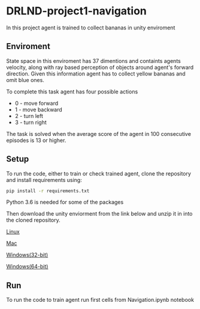 # DRLND-project1-navigation

In this project agent is trained to collect bananas in unity enviroment

## Enviroment

State space in this enviroment has 37 dimentions and containts agents velocity, along with ray based perception of objects around agent's forward direction. Given this information agent has to collect yellow bananas and omit blue ones.

To complete this task agent has four possible actions

* 0 - move forward
* 1 - move backward
* 2 - turn left
* 3 - turn right

The task is solved when the average score of the agent in 100 consecutive episodes is 13 or higher.

## Setup

To run the code, either to train or check trained agent, clone the repository and install requirements using:

```bash
pip install -r requirements.txt
```

Python 3.6 is needed for some of the packages

Then download the unity enviorment from the link below and unzip it in into the cloned repository.

[Linux](https://s3-us-west-1.amazonaws.com/udacity-drlnd/P1/Banana/Banana_Linux.zip)

[Mac](https://s3-us-west-1.amazonaws.com/udacity-drlnd/P1/Banana/Banana.app.zip)

[Windows(32-bit)](https://s3-us-west-1.amazonaws.com/udacity-drlnd/P1/Banana/Banana_Windows_x86.zip)

[Windows(64-bit)](https://s3-us-west-1.amazonaws.com/udacity-drlnd/P1/Banana/Banana_Windows_x86_64.zip)

## Run

To run the code to train agent run first cells from Navigation.ipynb notebook
